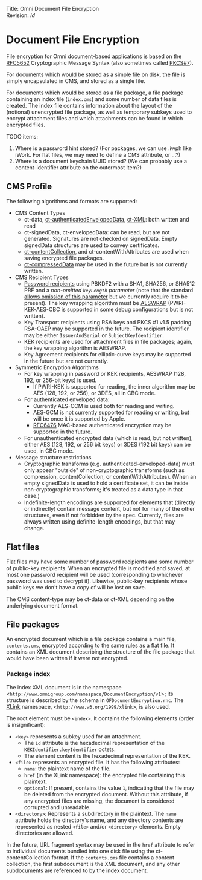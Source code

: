 Title:  Omni Document File Encryption  
Revision: $Id$

# Document File Encryption

File encryption for Omni document-based applications is based on the [RFC5652][rfc5652] Cryptographic Message Syntax (also sometimes called [PKCS#7][wp-pkcs]).

For documents which would be stored as a simple file on disk, the file is simply encapsulated in CMS, and stored as a single file.

For documents which would be stored as a file package, a file package containing an index file (`index.cms`) and some number of data files is created. The index file contains information about the layout of the (notional) unencrypted file package, as well as temporary subkeys used to encrypt attachment files and which attachments can be found in which encrypted files.

TODO items:
1. Where is a password hint stored? (For packages, we can use .iwph like iWork. For flat files, we may need to define a CMS attribute, or ...?)
2. Where is a document keychain UUID stored? (We can probably use a content-identifier attribute on the outermost item?)

## CMS Profile

The following algorithms and formats are supported:

* CMS Content Types
    * ct-data, [ct-authenticatedEnvelopedData][rfc5083], [ct-XML][rfc5485]: both written and read
    * ct-signedData, ct-envelopedData: can be read, but are not generated. Signatures are not checked on signedData. Empty signedData structures are used to convey certificates.
    * [ct-contentCollection][rfc4073], and ct-contentWithAttributes are used when saving encrypted file packages.
    * [ct-compressedData][rfc3274] may be used in the future but is not currently written.
* CMS Recipient Types
    * [Password recipients][rfc3211] using PBKDF2 with a SHA1, SHA256, or SHA512 PRF and a *non-omitted `keyLength` parameter* (note that the standard [allows omission of this parameter][rfc2898] but we currently require it to be present). The key wrapping algorithm must be [AESWRAP][rfc3565] (PWRI-KEK-AES-CBC is supported in some debug configurations but is not written).
    * Key Transport recipients using RSA keys and PKCS #1 v1.5 padding. RSA-OAEP may be supported in the future. The recipient identifier may be either `IssuerAndSerial` or `SubjectKeyIdentifier`.
    * KEK recipients are used for attachment files in file packages; again, the key wrapping algorithm is AESWRAP.
    * Key Agreement recipients for elliptic-curve keys may be supported in the future but are not currently.
* Symmetric Encryption Algorithms
    * For key wrapping in password or KEK recipients, AESWRAP (128, 192, or 256-bit keys) is used.
        * If PWRI-KEK is supported for reading, the inner algorithm may be AES (128, 192, or 256), or 3DES, all in CBC mode.
    * For authenticated enveloped data:
        * Currently AES-CCM is used both for reading and writing.
        * AES-GCM is not currently supported for reading or writing, but will be once it is supported by Apple.
        * [RFC6476][rfc6476] MAC-based authenticated encryption may be supported in the future.
    * For unauthenticated encrypted data (which is read, but not written), either AES (128, 192, or 256 bit keys) or 3DES (192 bit keys) can be used, in CBC mode.
* Message structure restrictions
    * Cryptographic transforms (e.g. authenticated-enveloped-data) must only appear "outside" of non-cryptographic transforms (such as compression, contentCollection, or contentWithAttributes).
      (When an empty signedData is used to hold a certificate set, it can be inside non-cryptographic transforms; it's treated as a data type in that case.)
    * Indefinite-length encodings are supported for elements that (directly or indirectly) contain message content, but not for many of the other structures, even if not forbidden by the spec.
      Currently, files are always written using definite-length encodings, but that may change.

[wp-pkcs]: https://en.wikipedia.org/wiki/PKCS
[rfc2898]: https://tools.ietf.org/html/rfc2898
[rfc3211]: https://tools.ietf.org/html/rfc3211
[rfc3274]: https://tools.ietf.org/html/rfc3274
[rfc3565]: https://tools.ietf.org/html/rfc3565
[rfc4073]: https://tools.ietf.org/html/rfc4073
[rfc5083]: https://tools.ietf.org/html/rfc5083
[rfc5485]: https://tools.ietf.org/html/rfc5485
[rfc5652]: https://tools.ietf.org/html/rfc5652
[rfc5911]: https://tools.ietf.org/html/rfc5911
[rfc6476]: https://tools.ietf.org/html/rfc6476

## Flat files

Flat files may have some number of password recipients and some number of public-key recipients. When an encrypted file is modified and saved, at most one password recipient will be used (corresponding to whichever password was used to decrypt it).
Likewise, public-key recipients whose public keys we don't have a copy of will be lost on save.

The CMS content-type may be ct-data or ct-XML depending on the underlying document format.

## File packages

An encrypted document which is a file package contains a main file, `contents.cms`, encrypted according to the same rules as a flat file.
It contains an XML document describing the structure of the file package that would have been written if it were not encrypted.

### Package index

The index XML document is in the namespace <`http://www.omnigroup.com/namespace/DocumentEncryption/v1`>; its structure is described by the schema in `OFDocumentEncryption.rnc`. The [XLink][xlink] namespace, <`http://www.w3.org/1999/xlink`>, is also used.

The root element must be `<index>`. It contains the following elements (order is insignificant):

* `<key>` represents a subkey used for an attachment.
    * The `id` attribute is the hexadecimal representation of the `KEKIdentifier.keyIdentifier` octets.
    * The element content is the hexadecimal representation of the KEK.
* `<file>` represents an encrypted file. It has the following attributes:
    * `name`: the plaintext name of the file.
    * `href` (in the XLink namespace): the encrypted file containing this plaintext.
    * `optional`: If present, contains the value `1`, indicating that the file may be deleted from the encrypted document. Without this attribute, if any encrypted files are missing, the document is considered corrupted and unreadable.
* `<directory>`: Represents a subdirectory in the plaintext. The `name` attribute holds the directory's name, and any directory contents are represented as nested `<file>` and/or `<directory>` elements. Empty directories are allowed.

In the future, URL fragment syntax may be used in the `href` attribute to refer to individual documents bundled into one disk file using the ct-contentCollection format. If the `contents.cms` file contains a content collection, the first subdocument is the XML document, and any other subdocuments are referenced to by the index document.

[xlink]: https://www.w3.org/TR/xlink11/
